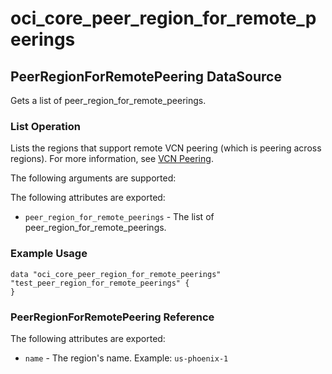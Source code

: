 
# oci_core_peer_region_for_remote_peerings

## PeerRegionForRemotePeering DataSource

Gets a list of peer_region_for_remote_peerings.

### List Operation
Lists the regions that support remote VCN peering (which is peering across regions).
For more information, see [VCN Peering](https://docs.us-phoenix-1.oraclecloud.com/Content/Network/Tasks/VCNpeering.htm).

The following arguments are supported:



The following attributes are exported:

* `peer_region_for_remote_peerings` - The list of peer_region_for_remote_peerings.

### Example Usage

```
data "oci_core_peer_region_for_remote_peerings" "test_peer_region_for_remote_peerings" {
}
```
### PeerRegionForRemotePeering Reference

The following attributes are exported:

* `name` - The region's name.  Example: `us-phoenix-1` 
